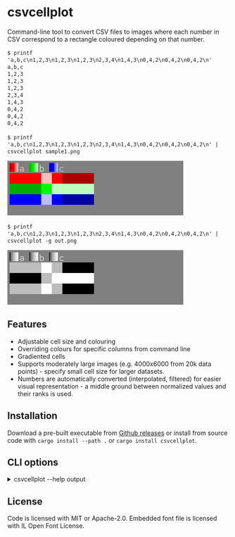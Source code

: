 # csvcellplot

Command-line tool to convert CSV files to images where each number in CSV correspond to a rectangle coloured depending on that number.


```
$ printf 'a,b,c\n1,2,3\n1,2,3\n1,2,3\n2,3,4\n1,4,3\n0,4,2\n0,4,2\n0,4,2\n'
a,b,c
1,2,3
1,2,3
1,2,3
2,3,4
1,4,3
0,4,2
0,4,2
0,4,2

$ printf 'a,b,c\n1,2,3\n1,2,3\n1,2,3\n2,3,4\n1,4,3\n0,4,2\n0,4,2\n0,4,2\n' | csvcellplot sample1.png
```

![sample 1](sample1.png)

```
$ printf 'a,b,c\n1,2,3\n1,2,3\n1,2,3\n2,3,4\n1,4,3\n0,4,2\n0,4,2\n0,4,2\n' | csvcellplot -g out.png
```

![sample 1](sample2.png)

## Features

* Adjustable cell size and colouring
* Overriding colours for specific columns from command line
* Gradiented cells
* Supports moderately large images (e.g. 4000x6000 from 20k data points) - specify small cell size for larger datasets.
* Numbers are automatically converted (interpolated, filtered) for easier visual representation - a middle ground between normalized values and their ranks is used.

## Installation

Download a pre-built executable from [Github releases](https://github.com/vi/csvcellplot/releases) or install from source code with `cargo install --path .`  or `cargo install csvcellplot`.

## CLI options

<details><summary> csvcellplot --help output</summary>

```
Usage: csvcellplot <output_file> [-W <image-width>] [-i <input-csv>] [-w <cell-width>] [-h <cell-height>] [-n] [-H] [--debug-filterted-csv <debug-filterted-csv>] [-c <colour-overrides>] [-S <default-saturation>] [-x <default-min-lightness>] [-X <default-max-lightness>] [-G <default-gradientness>] [-D <default-hue-drift>] [-R <max-cells-in-row>] [-g] [--legend-font <legend-font>] [--legend-font-scale <legend-font-scale>] [-L] [--max-hue-angle <max-hue-angle>] [--max-interpolation-points <max-interpolation-points>] [-p <partition>]

read csv data from stdin and write png to file

Positional Arguments:
  output_file       name of output file to write png image to

Options:
  -W, --image-width width of the image to write, default 1920 or automatic if -R
                    is present
  -i, --input-csv   input file to read CSV from, instead of stdin
  -w, --cell-width  width of a cell, in pixels
  -h, --cell-height height of a cell, in pixels
  -n, --no-fiter    do not run data though filter (interpolation), assume they
                    are already from 0 to 1.
  -H, --no-hide     do not hide trivial series
  --debug-filterted-csv
                    output additionla csv with filtered (interpolated) data
  -c, --colour-overrides
                    explicitly specify column colours, like
                    `column1=red,column2=FF00FF` colours may also contain a
                    number of modifier postfix characters: `+`, `-` - shift hue
                    `/` - desaturate. `@` - hue drift `_`,`.` -
                    decrease,increase min lightness `^`, `~` - decrease,
                    increase max lightness `%`, `&` - decrease, increase
                    gradientness
  -S, --default-saturation
                    use this saturation value for colours not specified
                    explicitly. Defaults to 1.0.
  -x, --default-min-lightness
                    defaults to 0.2
  -X, --default-max-lightness
                    defaults to 0.75
  -G, --default-gradientness
                    defaults to 0.0
  -D, --default-hue-drift
                    shift hue toghether with lightness. defaults to 0.0
  -R, --max-cells-in-row
                    maximum number of cell of one data series in a row
  -g, --grayscale   shotrcut for -x 0 -X 1 -S 0
  --legend-font     font file (ttf) to render legend text. Default is embedded
                    font Dharma Type Sometype Mono
  --legend-font-scale
                    font scale to render legend text. Default is 14. Setting it
                    to 0 prevents rendering legend.
  -L, --lch         use CIE L*C*h° instead of HSL, also automatically lower the
                    `-S` unless explicitly specified
  --max-hue-angle   maximum hue angle when auto-assigning hues. Auto-assigned
                    hues will loop around when this angle is surpassed
  --max-interpolation-points
                    maximum number of ranked points to bring the values range to
                    0..1. Use value 1 for linear interpolation, use high value
                    for ranked
  -p, --partition   partition data by values of this column and produce multiple
                    output images. Normalisation is still performned together.
  --help            display usage information

```
</details>

## License

Code is licensed with MIT or Apache-2.0. Embedded font file is licensed with IL Open Font License.
